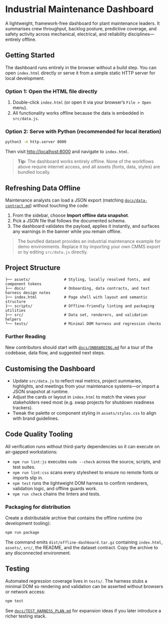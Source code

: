 # Industrial Maintenance Dashboard

A lightweight, framework-free dashboard for plant maintenance leaders. It summarises crew
throughput, backlog posture, predictive coverage, and safety activity across mechanical,
electrical, and reliability disciplines—entirely offline.

## Getting Started

The dashboard runs entirely in the browser without a build step. You can open `index.html`
directly or serve it from a simple static HTTP server for local development.

### Option 1: Open the HTML file directly

1. Double-click `index.html` (or open it via your browser’s `File > Open` menu).
2. All functionality works offline because the data is embedded in `src/data.js`.

### Option 2: Serve with Python (recommended for local iteration)

```bash
python3 -m http.server 8000
```

Then visit [http://localhost:8000](http://localhost:8000) and navigate to
`index.html`.

> **Tip:** The dashboard works entirely offline. None of the workflows above require internet
> access, and all assets (fonts, data, styles) are bundled locally.

## Refreshing Data Offline

Maintenance analysts can load a JSON export (matching [`docs/data-contract.md`](docs/data-contract.md))
without touching the code:

1. From the sidebar, choose **Import offline data snapshot**.
2. Pick a JSON file that follows the documented schema.
3. The dashboard validates the payload, applies it instantly, and surfaces any warnings in the
   banner while you remain offline.

> The bundled dataset provides an industrial maintenance example for demo environments. Replace
> it by importing your own CMMS export or by editing `src/data.js` directly.

## Project Structure

```
├── assets/               # Styling, locally resolved fonts, and component tokens
├── docs/                 # Onboarding, data contracts, and test harness design notes
├── index.html            # Page shell with layout and semantic structure
├── scripts/              # Offline-friendly linting and packaging utilities
├── src/                  # Data set, renderers, and validation helpers
└── tests/                # Minimal DOM harness and regression checks
```

### Further Reading

New contributors should start with [`docs/ONBOARDING.md`](docs/ONBOARDING.md) for a tour of
the codebase, data flow, and suggested next steps.

## Customising the Dashboard

* Update `src/data.js` to reflect real metrics, project summaries, highlights, and
  meetings from your maintenance systems—or import a JSON snapshot at runtime.
* Adjust the cards or layout in `index.html` to match the views your stakeholders need
  most (e.g. swap projects for shutdown readiness trackers).
* Tweak the palette or component styling in `assets/styles.css` to align with brand
  guidelines.


## Code Quality Tooling

All verification runs without third-party dependencies so it can execute on air-gapped
workstations:

* `npm run lint:js` executes `node --check` across the source, scripts, and test suites.
* `npm run lint:css` scans every stylesheet to ensure no remote fonts or imports slip in.
* `npm test` runs the lightweight DOM harness to confirm renderers, validation logic, and
  offline guards work.
* `npm run check` chains the linters and tests.

### Packaging for distribution

Create a distributable archive that contains the offline runtime (no development tooling):

```bash
npm run package
```

The command emits `dist/offline-dashboard.tar.gz` containing `index.html`, `assets/`, `src/`,
the README, and the dataset contract. Copy the archive to any disconnected environment.

## Testing

Automated regression coverage lives in `tests/`. The harness stubs a minimal DOM so rendering
and validation can be asserted without browsers or network access:

```bash
npm test
```

See [`docs/TEST_HARNESS_PLAN.md`](docs/TEST_HARNESS_PLAN.md) for expansion ideas if you later
introduce a richer testing stack.
